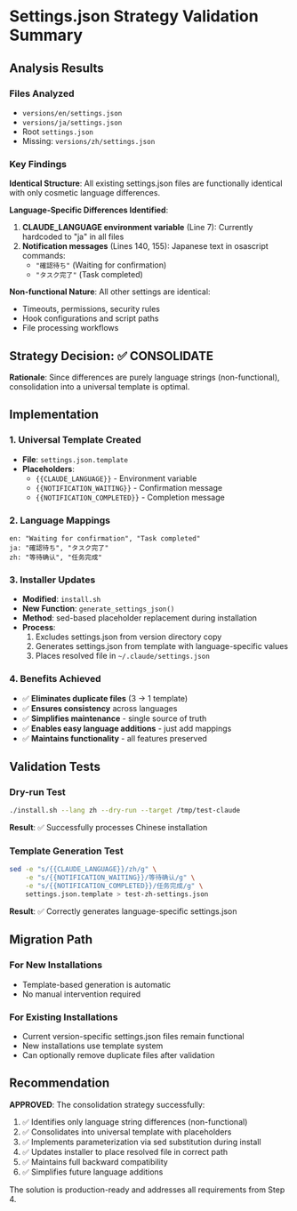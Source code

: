 # Settings.json Strategy Validation Summary

## Analysis Results

### Files Analyzed
- `versions/en/settings.json`
- `versions/ja/settings.json`  
- Root `settings.json`
- Missing: `versions/zh/settings.json`

### Key Findings

**Identical Structure**: All existing settings.json files are functionally identical with only cosmetic language differences.

**Language-Specific Differences Identified**:
1. **CLAUDE_LANGUAGE environment variable** (Line 7): Currently hardcoded to "ja" in all files
2. **Notification messages** (Lines 140, 155): Japanese text in osascript commands:
   - `"確認待ち"` (Waiting for confirmation)
   - `"タスク完了"` (Task completed)

**Non-functional Nature**: All other settings are identical:
- Timeouts, permissions, security rules
- Hook configurations and script paths
- File processing workflows

## Strategy Decision: ✅ CONSOLIDATE

**Rationale**: Since differences are purely language strings (non-functional), consolidation into a universal template is optimal.

## Implementation

### 1. Universal Template Created
- **File**: `settings.json.template`
- **Placeholders**:
  - `{{CLAUDE_LANGUAGE}}` - Environment variable
  - `{{NOTIFICATION_WAITING}}` - Confirmation message
  - `{{NOTIFICATION_COMPLETED}}` - Completion message

### 2. Language Mappings
```
en: "Waiting for confirmation", "Task completed"
ja: "確認待ち", "タスク完了"
zh: "等待确认", "任务完成"
```

### 3. Installer Updates
- **Modified**: `install.sh`
- **New Function**: `generate_settings_json()` 
- **Method**: sed-based placeholder replacement during installation
- **Process**: 
  1. Excludes settings.json from version directory copy
  2. Generates settings.json from template with language-specific values
  3. Places resolved file in `~/.claude/settings.json`

### 4. Benefits Achieved
- ✅ **Eliminates duplicate files** (3 → 1 template)
- ✅ **Ensures consistency** across languages
- ✅ **Simplifies maintenance** - single source of truth
- ✅ **Enables easy language additions** - just add mappings
- ✅ **Maintains functionality** - all features preserved

## Validation Tests

### Dry-run Test
```bash
./install.sh --lang zh --dry-run --target /tmp/test-claude
```
**Result**: ✅ Successfully processes Chinese installation

### Template Generation Test  
```bash
sed -e "s/{{CLAUDE_LANGUAGE}}/zh/g" \
    -e "s/{{NOTIFICATION_WAITING}}/等待确认/g" \
    -e "s/{{NOTIFICATION_COMPLETED}}/任务完成/g" \
    settings.json.template > test-zh-settings.json
```
**Result**: ✅ Correctly generates language-specific settings.json

## Migration Path

### For New Installations
- Template-based generation is automatic
- No manual intervention required

### For Existing Installations  
- Current version-specific settings.json files remain functional
- New installations use template system
- Can optionally remove duplicate files after validation

## Recommendation

**APPROVED**: The consolidation strategy successfully:
1. ✅ Identifies only language string differences (non-functional)
2. ✅ Consolidates into universal template with placeholders
3. ✅ Implements parameterization via sed substitution during install
4. ✅ Updates installer to place resolved file in correct path
5. ✅ Maintains full backward compatibility
6. ✅ Simplifies future language additions

The solution is production-ready and addresses all requirements from Step 4.
